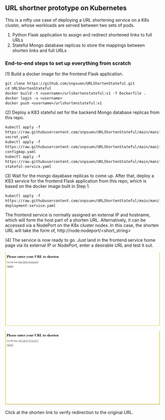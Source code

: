 ## URL shortner prototype on Kubernetes
This is a nifty use case of deploying a URL shortening service on a K8s cluster, whose workloads are served between two sets of pods.
1. Python Flask application to assign and redirect shortened links to full URLs
2. Stateful Mongo database replicas to store the mappings between shorten links and full URLs

### End-to-end steps to set up everything from scratch
(1) Build a docker image for the frontend Flask application.
~~~
git clone https://github.com/snpsuen/URLShortenStateful.git
cd URLShortenStateful
docker build -t <username>/urlshortenstateful:v1 -f Dockerfile .
docker login -u <username>
docker push <username>/urlshortenstateful:v1
~~~

(2) Deploy a K83 stateful set for the backend Mongo database replicas from this repo.
~~~
kubectl apply -f https://raw.githubusercontent.com/snpsuen/URLShortenStateful/main/manifest/mongo-secret.yaml
kubectl apply -f https://raw.githubusercontent.com/snpsuen/URLShortenStateful/main/manifest/mongostate-configmap.yaml
kubectl apply -f https://raw.githubusercontent.com/snpsuen/URLShortenStateful/main/manifest/mongostate-stateful-service.yaml
~~~

(3) Wait for the mongo dayabase replicas to come up. After that, deploy a K83 service for the frontend Flask application from this repo, which is based on the docker image built in Step 1.
~~~
kubectl apply -f https://raw.githubusercontent.com/snpsuen/URLShortenStateful/main/manifest/urlshortenstateful-deployment-service.yaml
~~~
The frontend service is normally assigned an external IP and hostname, which will form the host part of a shorten URL. Alternatively, it can be accessed via a NodePort on the K8s cluster nodes. In this case, the shorten URL will take the form of, http://node:nodeport/<short_string>

(4) The service is now ready to go. Just land in the frontend service home page via its external IP or NodePort, enter a desirable URL and test it out.

![URL shortner input page](urlshortenstateful_screen_cut01.jpg)

![URL shortner output page](urlshortenstateful_screen_cut02.jpg)

Click at the shorten link to verify redirection to the original URL.
